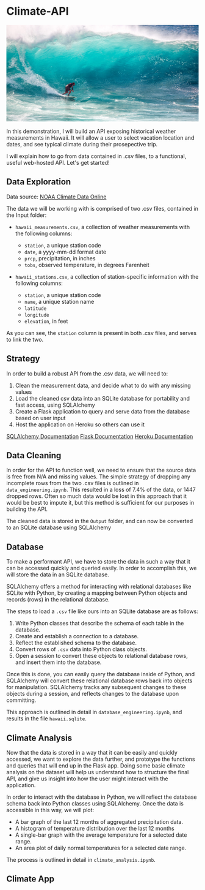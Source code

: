 # Climate-API

![Hawaii Surfer](images/surfs-up.jpeg)

In this demonstration, I will build an API exposing historical weather measurements in Hawaii. It will allow a user to select vacation location and dates, and see typical climate during their prosepective trip.

I will explain how to go from data contained in .csv files, to a functional, useful web-hosted API. Let's get started!

## Data Exploration

Data source: [NOAA Climate Data Online](https://www.ncdc.noaa.gov/cdo-web/datasets)

The data we will be working with is comprised of two .csv files, contained in the Input folder:
- `hawaii_measurements.csv`, a collection of weather measurements with the following columns:
    - `station`, a unique station code
    - `date`, a yyyy-mm-dd format date
    - `prcp`, precipitation, in inches
    - `tobs`, observed temperature, in degrees Farenheit

- `hawaii_stations.csv`, a collection of station-specific information with the following columns:
    - `station`, a unique station code
    - `name`, a unique station name
    - `latitude`
    - `longitude`
    - `elevation`, in feet

As you can see, the `station` column is present in both .csv files, and serves to link the two.


## Strategy

In order to build a robust API from the .csv data, we will need to:
1. Clean the measurement data, and decide what to do with any missing values
2. Load the cleaned csv data into an SQLite database for portability and fast access, using SQLAlchemy
3. Create a Flask application to query and serve data from the database based on user input
4. Host the application on Heroku so others can use it

[SQLAlchemy Documentation](https://docs.sqlalchemy.org/en/latest/)
[Flask Documentation](http://flask.pocoo.org/docs/1.0/)
[Heroku Documentation](https://devcenter.heroku.com/categories/reference)

## Data Cleaning

In order for the API to function well, we need to ensure that the source data is free from N/A and missing values. The simple strategy of dropping any incomplete rows from the two .csv files is outlined in `data_engineering.ipynb`. This resulted in a loss of 7.4% of the data, or 1447 dropped rows. Often so much data would be lost in this approach that it would be best to impute it, but this method is sufficient for our purposes in building the API.

The cleaned data is stored in the `Output` folder, and can now be converted to an SQLite database using SQLAlchemy

## Database

To make a performant API, we have to store the data in such a way that it can be accessed quickly and queried easily. In order to accomplish this, we will store the data in an SQLite database.

SQLAlchemy offers a method for interacting with relational databases like SQLite with Python, by creating a mapping between Python objects and records (rows) in the relational database. 

The steps to load a `.csv` file like ours into an SQLite database are as follows:
1. Write Python classes that describe the schema of each table in the database.
2. Create and establish a connection to a database.
3. Reflect the established schema to the database.
4. Convert rows of `.csv` data into Python class objects.
5. Open a session to convert these objects to relational database rows, and insert them into the database.

Once this is done, you can easily query the database inside of Python, and SQLAlchemy will convert these relational database rows back into objects for manipulation. SQLAlchemy tracks any subsequent changes to these objects during a session, and reflects changes to the database upon committing.

This approach is outlined in detail in `database_engineering.ipynb`, and results in the file `hawaii.sqlite`.

## Climate Analysis

Now that the data is stored in a way that it can be easily and quickly accessed, we want to explore the data further, and prototype the functions and queries that will end up in the Flask app. Doing some basic climate analysis on the dataset will help us understand how to structure the final API, and give us insight into how the user might interact with the application.

In order to interact with the database in Python, we will reflect the database schema back into Python classes using SQLAlchemy. Once the data is accessible in this way, we will plot:

- A bar graph of the last 12 months of aggregated precipitation data.
- A histogram of temperature distribution over the last 12 months
- A single-bar graph with the average temperature for a selected date range.
- An area plot of daily normal temperatures for a selected date range.

The process is outlined in detail in `climate_analysis.ipynb`.

## Climate App
